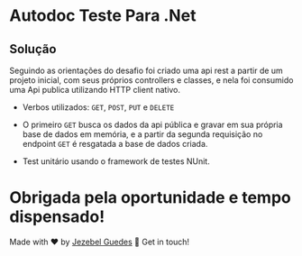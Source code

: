 # Autodoc Teste Para .Net

## Solução

Seguindo as orientações do desafio foi criado uma api rest a partir de um projeto inicial, com seus próprios controllers e classes, e nela  foi consumido uma Api publica utilizando HTTP client nativo.

- Verbos utilizados: `GET`, `POST`, `PUT` e `DELETE` 

- O primeiro `GET`  busca os dados da api pública e gravar em sua própria base de dados em memória, e a partir da segunda requisição no endpoint `GET` é resgatada a base de dados criada.

- Test unitário  usando o framework de testes NUnit.

# Obrigada pela oportunidade e tempo dispensado!

Made with ♥ by [Jezebel Guedes](https://www.linkedin.com/in/jezebel-guedes/) 👋 Get in touch!

